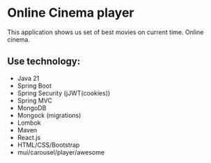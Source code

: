 # Online Cinema player    
  This application shows us set of best movies on current time. Online cinema.
## Use technology:
* Java 21
* Spring Boot
* Spring Security (jJWT(cookies))
* Spring MVC
* MongoDB
* Mongock (migrations)
* Lombok
* Maven
* React.js
* HTML/CSS/Bootstrap
* mui/carousel/player/awesome
